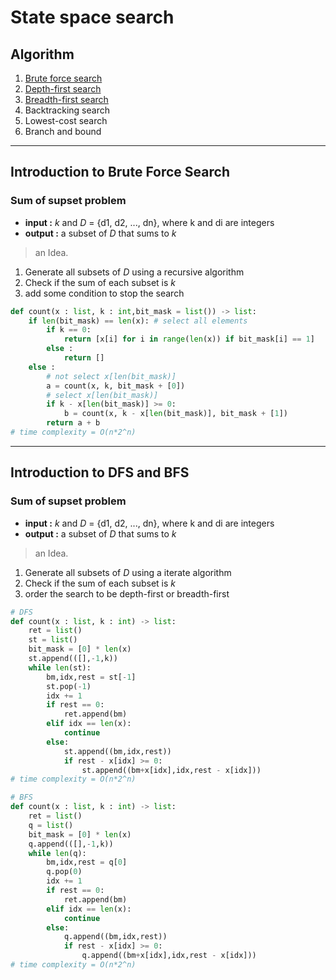# State space search

## Algorithm
1. [Brute force search](#introduction-to-brute-force-search)
2. [Depth-first search](#introduction-to-dfs-and-bfs)
3. [Breadth-first search](#introduction-to-dfs-and-bfs)
4. Backtracking search
5. Lowest-cost search
6. Branch and bound

---
## Introduction to Brute Force Search
### Sum of supset problem
- **input :** *k* and *D* = {d1, d2, ..., dn}, where k and di are integers
- **output :** a subset of *D* that sums to *k*
> an Idea.
1. Generate all subsets of *D* using a recursive algorithm
2. Check if the sum of each subset is *k*
3. add some condition to stop the search
```python 
def count(x : list, k : int,bit_mask = list()) -> list:
    if len(bit_mask) == len(x): # select all elements
        if k == 0:
            return [x[i] for i in range(len(x)) if bit_mask[i] == 1]
        else :
            return []
    else :
        # not select x[len(bit_mask)]
        a = count(x, k, bit_mask + [0])
        # select x[len(bit_mask)]
        if k - x[len(bit_mask)] >= 0:
            b = count(x, k - x[len(bit_mask)], bit_mask + [1])
        return a + b
# time complexity = O(n*2^n)
```

---
## Introduction to DFS and BFS 
### Sum of supset problem
- **input :** *k* and *D* = {d1, d2, ..., dn}, where k and di are integers
- **output :** a subset of *D* that sums to *k*
> an Idea.
1. Generate all subsets of *D* using a iterate algorithm
2. Check if the sum of each subset is *k*
3. order the search to be depth-first or breadth-first
```python 
# DFS
def count(x : list, k : int) -> list:
    ret = list()
    st = list()
    bit_mask = [0] * len(x)
    st.append(([],-1,k))
    while len(st):
        bm,idx,rest = st[-1]
        st.pop(-1)
        idx += 1
        if rest == 0:
            ret.append(bm)
        elif idx == len(x):
            continue
        else:
            st.append((bm,idx,rest))
            if rest - x[idx] >= 0:
                st.append((bm+x[idx],idx,rest - x[idx]))
# time complexity = O(n*2^n)
```
```python 
# BFS
def count(x : list, k : int) -> list:
    ret = list()
    q = list()
    bit_mask = [0] * len(x)
    q.append(([],-1,k))
    while len(q):
        bm,idx,rest = q[0]
        q.pop(0)
        idx += 1
        if rest == 0:
            ret.append(bm)
        elif idx == len(x):
            continue
        else:
            q.append((bm,idx,rest))
            if rest - x[idx] >= 0:
                q.append((bm+x[idx],idx,rest - x[idx]))
# time complexity = O(n*2^n)
```

 